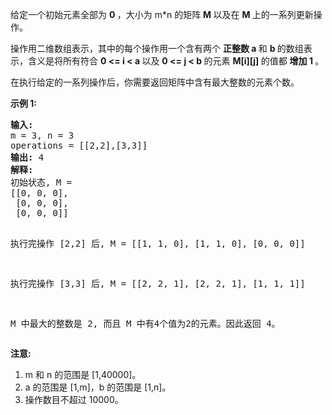 <html>
 <body>
  <p>
   给定一个初始元素全部为
   <strong>
    0
   </strong>
   ，大小为 m*n 的矩阵
   <strong>
    M
   </strong>
   以及在
   <strong>
    M
   </strong>
   上的一系列更新操作。
  </p>
  <p>
   操作用二维数组表示，其中的每个操作用一个含有两个
   <strong>
    正整数 a
   </strong>
   和
   <strong>
    b
   </strong>
   的数组表示，含义是将所有符合
   <strong>
    0 &lt;= i &lt; a
   </strong>
   以及
   <strong>
    0 &lt;= j &lt; b
   </strong>
   的元素
   <strong>
    M[i][j]
   </strong>
   的值都
   <strong>
    增加 1
   </strong>
   。
  </p>
  <p>
   在执行给定的一系列操作后，你需要返回矩阵中含有最大整数的元素个数。
  </p>
  <p>
   <strong>
    示例 1:
   </strong>
  </p>
  <pre>
<strong>输入:</strong> 
m = 3, n = 3
operations = [[2,2],[3,3]]
<strong>输出:</strong> 4
<strong>解释:</strong> 
初始状态, M = 
[[0, 0, 0],
 [0, 0, 0],
 [0, 0, 0]]

执行完操作 [2,2] 后, M = 
[[1, 1, 0],
 [1, 1, 0],
 [0, 0, 0]]

执行完操作 [3,3] 后, M = 
[[2, 2, 1],
 [2, 2, 1],
 [1, 1, 1]]

M 中最大的整数是 2, 而且 M 中有4个值为2的元素。因此返回 4。
</pre>
  <p>
   <strong>
    注意:
   </strong>
  </p>
  <ol>
   <li>
    m 和 n 的范围是 [1,40000]。
   </li>
   <li>
    a 的范围是 [1,m]，b 的范围是 [1,n]。
   </li>
   <li>
    操作数目不超过 10000。
   </li>
  </ol>
 </body>
</html>